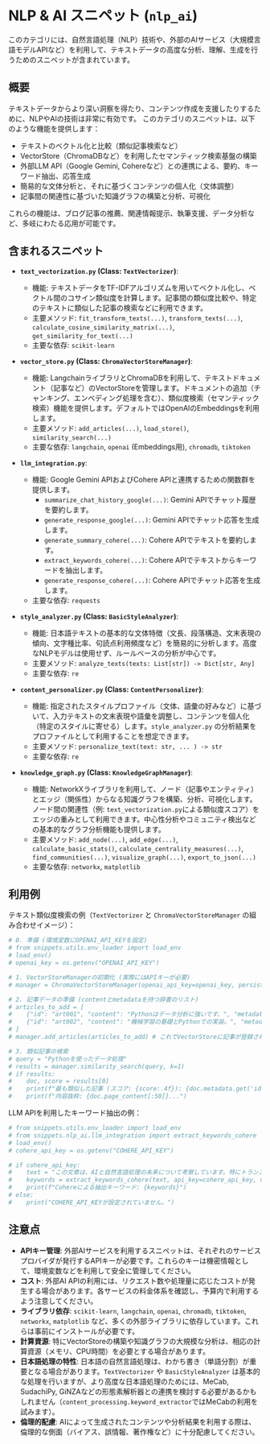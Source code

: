 # NLP & AI スニペット (`nlp_ai`)

このカテゴリには、自然言語処理（NLP）技術や、外部のAIサービス（大規模言語モデルAPIなど）を利用して、テキストデータの高度な分析、理解、生成を行うためのスニペットが含まれています。

## 概要

テキストデータからより深い洞察を得たり、コンテンツ作成を支援したりするために、NLPやAIの技術は非常に有効です。
このカテゴリのスニペットは、以下のような機能を提供します：

*   テキストのベクトル化と比較（類似記事検索など）
*   VectorStore（ChromaDBなど）を利用したセマンティック検索基盤の構築
*   外部LLM API（Google Gemini, Cohereなど）との連携による、要約、キーワード抽出、応答生成
*   簡易的な文体分析と、それに基づくコンテンツの個人化（文体調整）
*   記事間の関連性に基づいた知識グラフの構築と分析、可視化

これらの機能は、ブログ記事の推薦、関連情報提示、執筆支援、データ分析など、多岐にわたる応用が可能です。

## 含まれるスニペット

*   **`text_vectorization.py` (Class: `TextVectorizer`)**:
    *   機能: テキストデータをTF-IDFアルゴリズムを用いてベクトル化し、ベクトル間のコサイン類似度を計算します。記事間の類似度比較や、特定のテキストに類似した記事の検索などに利用できます。
    *   主要メソッド: `fit_transform_texts(...)`, `transform_texts(...)`, `calculate_cosine_similarity_matrix(...)`, `get_similarity_for_text(...)`
    *   主要な依存: `scikit-learn`

*   **`vector_store.py` (Class: `ChromaVectorStoreManager`)**:
    *   機能: LangchainライブラリとChromaDBを利用して、テキストドキュメント（記事など）のVectorStoreを管理します。ドキュメントの追加（チャンキング、エンベディング処理を含む）、類似度検索（セマンティック検索）機能を提供します。デフォルトではOpenAIのEmbeddingsを利用します。
    *   主要メソッド: `add_articles(...)`, `load_store()`, `similarity_search(...)`
    *   主要な依存: `langchain`, `openai` (Embeddings用), `chromadb`, `tiktoken`

*   **`llm_integration.py`**:
    *   機能: Google Gemini APIおよびCohere APIと連携するための関数群を提供します。
        *   `summarize_chat_history_google(...)`: Gemini APIでチャット履歴を要約します。
        *   `generate_response_google(...)`: Gemini APIでチャット応答を生成します。
        *   `generate_summary_cohere(...)`: Cohere APIでテキストを要約します。
        *   `extract_keywords_cohere(...)`: Cohere APIでテキストからキーワードを抽出します。
        *   `generate_response_cohere(...)`: Cohere APIでチャット応答を生成します。
    *   主要な依存: `requests`

*   **`style_analyzer.py` (Class: `BasicStyleAnalyzer`)**:
    *   機能: 日本語テキストの基本的な文体特徴（文長、段落構造、文末表現の傾向、文字種比率、句読点利用頻度など）を簡易的に分析します。高度なNLPモデルは使用せず、ルールベースの分析が中心です。
    *   主要メソッド: `analyze_texts(texts: List[str]) -> Dict[str, Any]`
    *   主要な依存: `re`

*   **`content_personalizer.py` (Class: `ContentPersonalizer`)**:
    *   機能: 指定されたスタイルプロファイル（文体、語彙の好みなど）に基づいて、入力テキストの文末表現や語彙を調整し、コンテンツを個人化（特定のスタイルに寄せる）します。`style_analyzer.py` の分析結果をプロファイルとして利用することを想定できます。
    *   主要メソッド: `personalize_text(text: str, ... ) -> str`
    *   主要な依存: `re`

*   **`knowledge_graph.py` (Class: `KnowledgeGraphManager`)**:
    *   機能: NetworkXライブラリを利用して、ノード（記事やエンティティ）とエッジ（関係性）からなる知識グラフを構築、分析、可視化します。ノード間の関連性（例: `text_vectorization.py`による類似度スコア）をエッジの重みとして利用できます。中心性分析やコミュニティ検出などの基本的なグラフ分析機能も提供します。
    *   主要メソッド: `add_node(...)`, `add_edge(...)`, `calculate_basic_stats()`, `calculate_centrality_measures(...)`, `find_communities(...)`, `visualize_graph(...)`, `export_to_json(...)`
    *   主要な依存: `networkx`, `matplotlib`

## 利用例

テキスト類似度検索の例（`TextVectorizer` と `ChromaVectorStoreManager` の組み合わせイメージ）：

```python
# 0. 準備 (環境変数にOPENAI_API_KEYを設定)
# from snippets.utils.env_loader import load_env
# load_env()
# openai_key = os.getenv("OPENAI_API_KEY")

# 1. VectorStoreManagerの初期化 (実際にはAPIキーが必要)
# manager = ChromaVectorStoreManager(openai_api_key=openai_key, persist_directory="./my_chroma_db")

# 2. 記事データの準備 (contentとmetadataを持つ辞書のリスト)
# articles_to_add = [
#    {"id": "art001", "content": "Pythonはデータ分析に強いです。", "metadata": {"category": "Python"}},
#    {"id": "art002", "content": "機械学習の基礎とPythonでの実装。", "metadata": {"category": "ML"}},
# ]
# manager.add_articles(articles_to_add) # これでVectorStoreに記事が登録される

# 3. 類似記事の検索
# query = "Pythonを使ったデータ処理"
# results = manager.similarity_search(query, k=1)
# if results:
#    doc, score = results[0]
#    print(f"最も類似した記事 (スコア: {score:.4f}): {doc.metadata.get('id')}")
#    print(f"内容抜粋: {doc.page_content[:50]}...")
```

LLM APIを利用したキーワード抽出の例：

```python
# from snippets.utils.env_loader import load_env
# from snippets.nlp_ai.llm_integration import extract_keywords_cohere
# load_env()
# cohere_api_key = os.getenv("COHERE_API_KEY")

# if cohere_api_key:
#    text = "この文章は、AIと自然言語処理の未来について考察しています。特にトランスフォーマーモデルの進化が鍵となります。"
#    keywords = extract_keywords_cohere(text, api_key=cohere_api_key, num_keywords=3)
#    print(f"Cohereによる抽出キーワード: {keywords}")
# else:
#    print("COHERE_API_KEYが設定されていません。")
```

## 注意点

*   **APIキー管理**: 外部AIサービスを利用するスニペットは、それぞれのサービスプロバイダが発行するAPIキーが必要です。これらのキーは機密情報として、環境変数などを利用して安全に管理してください。
*   **コスト**: 外部AI APIの利用には、リクエスト数や処理量に応じたコストが発生する場合があります。各サービスの料金体系を確認し、予算内で利用するよう注意してください。
*   **ライブラリ依存**: `scikit-learn`, `langchain`, `openai`, `chromadb`, `tiktoken`, `networkx`, `matplotlib` など、多くの外部ライブラリに依存しています。これらは事前にインストールが必要です。
*   **計算資源**: 特にVectorStoreの構築や知識グラフの大規模な分析は、相応の計算資源（メモリ、CPU時間）を必要とする場合があります。
*   **日本語処理の特性**: 日本語の自然言語処理は、わかち書き（単語分割）が重要となる場合があります。`TextVectorizer` や `BasicStyleAnalyzer` は基本的な処理を行いますが、より高度な日本語処理のためには、MeCab, SudachiPy, GiNZAなどの形態素解析器との連携を検討する必要があるかもしれません（`content_processing.keyword_extractor`ではMeCabの利用を試みます）。
*   **倫理的配慮**: AIによって生成されたコンテンツや分析結果を利用する際は、倫理的な側面（バイアス、誤情報、著作権など）に十分配慮してください。
